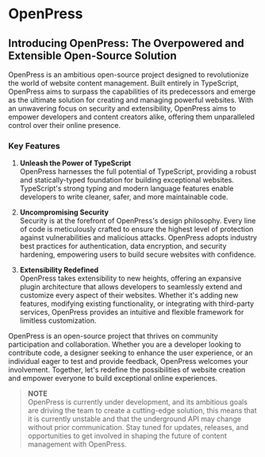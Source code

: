# OpenPress

## Introducing OpenPress: The Overpowered and Extensible Open-Source Solution

OpenPress is an ambitious open-source project designed to revolutionize the world of website content management.
Built entirely in TypeScript, OpenPress aims to surpass the capabilities of its predecessors and emerge as the ultimate
solution for creating and managing powerful websites.
With an unwavering focus on security and extensibility, OpenPress aims to empower developers and content creators alike,
offering them unparalleled control over their online presence.

### Key Features

1) **Unleash the Power of TypeScript**<br>
   OpenPress harnesses the full potential of TypeScript, providing a robust and statically-typed foundation for building
   exceptional websites.
   TypeScript's strong typing and modern language features enable developers to write cleaner, safer, and more
   maintainable code.

2) **Uncompromising Security**<br>
   Security is at the forefront of OpenPress's design philosophy.
   Every line of code is meticulously crafted to ensure the highest level of protection against vulnerabilities and
   malicious attacks.
   OpenPress adopts industry best practices for authentication, data encryption, and security hardening, empowering
   users to build secure websites with confidence.

3) **Extensibility Redefined**<br>
   OpenPress takes extensibility to new heights, offering an expansive plugin architecture that allows developers to
   seamlessly extend and customize every aspect of their websites.
   Whether it's adding new features, modifying existing functionality, or integrating with third-party services,
   OpenPress provides an intuitive and flexible framework for limitless customization.

OpenPress is an open-source project that thrives on community participation and collaboration. Whether you are a
developer looking to contribute code, a designer seeking to enhance the user experience, or an individual eager to test
and provide feedback, OpenPress welcomes your involvement. Together, let's redefine the possibilities of website
creation and empower everyone to build exceptional online experiences.

> **NOTE**<br>
> OpenPress is currently under development, and its ambitious goals are driving the team to create a cutting-edge
> solution, this means that it is currently unstable and that the underground API may change without prior
> communication. 
> Stay tuned for updates, releases, and opportunities to get involved in shaping the future of content
> management with OpenPress.

